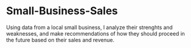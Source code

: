 # Small-Business-Sales

Using data from a local small business, I analyze their strenghts and weaknesses, and make recommendations of how they should proceed in the future based on their sales and revenue.
